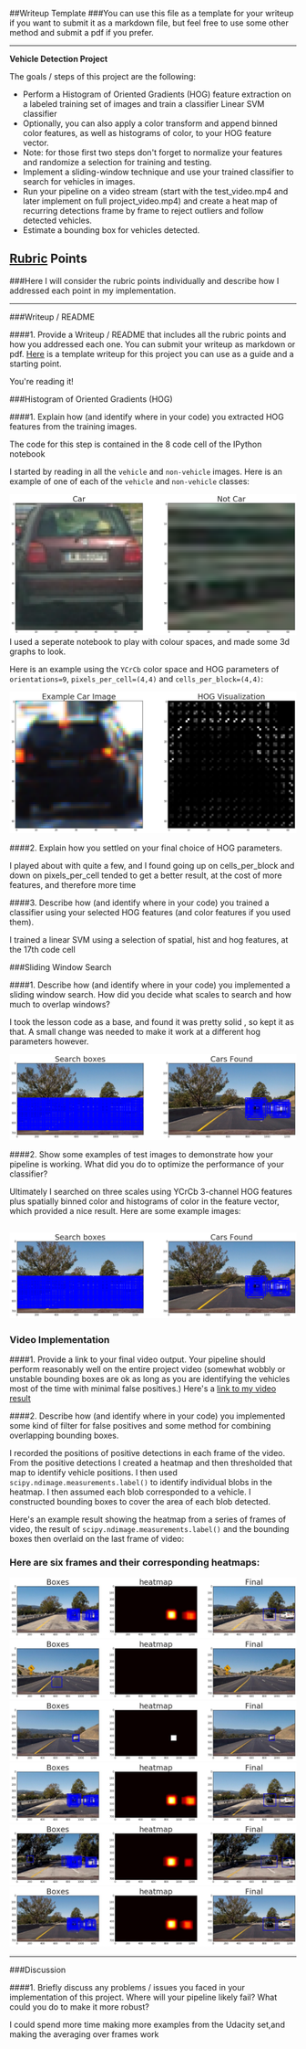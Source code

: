 ##Writeup Template
###You can use this file as a template for your writeup if you want to submit it as a markdown file, but feel free to use some other method and submit a pdf if you prefer.

---

**Vehicle Detection Project**

The goals / steps of this project are the following:

* Perform a Histogram of Oriented Gradients (HOG) feature extraction on a labeled training set of images and train a classifier Linear SVM classifier
* Optionally, you can also apply a color transform and append binned color features, as well as histograms of color, to your HOG feature vector. 
* Note: for those first two steps don't forget to normalize your features and randomize a selection for training and testing.
* Implement a sliding-window technique and use your trained classifier to search for vehicles in images.
* Run your pipeline on a video stream (start with the test_video.mp4 and later implement on full project_video.mp4) and create a heat map of recurring detections frame by frame to reject outliers and follow detected vehicles.
* Estimate a bounding box for vehicles detected.

[//]: # (Image References)
[image1]: ./output_images/example1.png
[image2]: ./output_images/hog.png
[image3]: ./output_images/search.png
[image4]: ./examples/sliding_window.jpg
[image5]: ./output_images/final_test1.jpg
[image6]: ./output_images/final_test2.jpg
[image7]: ./output_images/final_test3.jpg
[image8]: ./output_images/final_test4.jpg
[image9]: ./output_images/final_test5.jpg
[image10]: ./output_images/final_test6.jpg
[video1]: ./output.mp4

## [Rubric](https://review.udacity.com/#!/rubrics/513/view) Points
###Here I will consider the rubric points individually and describe how I addressed each point in my implementation.  

---
###Writeup / README

####1. Provide a Writeup / README that includes all the rubric points and how you addressed each one.  You can submit your writeup as markdown or pdf.  [Here](https://github.com/udacity/CarND-Vehicle-Detection/blob/master/writeup_template.md) is a template writeup for this project you can use as a guide and a starting point.  

You're reading it!

###Histogram of Oriented Gradients (HOG)

####1. Explain how (and identify where in your code) you extracted HOG features from the training images.

The code for this step is contained in the 8 code cell of the IPython notebook   

I started by reading in all the `vehicle` and `non-vehicle` images.  Here is an example of one of each of the `vehicle` and `non-vehicle` classes:

![alt text][image1]
I used a seperate notebook to play with colour spaces, and made some 3d graphs to look.

Here is an example using the `YCrCb` color space and HOG parameters of `orientations=9`, `pixels_per_cell=(4,4)` and `cells_per_block=(4,4)`:


![alt text][image2]

####2. Explain how you settled on your final choice of HOG parameters.

I played about with quite a few, and I found going up on cells_per_block and down on pixels_per_cell tended to get a better result, at the cost of more features, and therefore more time

####3. Describe how (and identify where in your code) you trained a classifier using your selected HOG features (and color features if you used them).

I trained a linear SVM using a selection of spatial, hist and hog features, at the 17th code cell

###Sliding Window Search

####1. Describe how (and identify where in your code) you implemented a sliding window search.  How did you decide what scales to search and how much to overlap windows?

I took the lesson code as a base, and found it was pretty solid , so kept it as that. A small change was needed to make it work at a different hog parameters however.

![alt text][image3]

####2. Show some examples of test images to demonstrate how your pipeline is working.  What did you do to optimize the performance of your classifier?

Ultimately I searched on three scales using YCrCb 3-channel HOG features plus spatially binned color and histograms of color in the feature vector, which provided a nice result.  Here are some example images:

![alt text][image3]
---

### Video Implementation

####1. Provide a link to your final video output.  Your pipeline should perform reasonably well on the entire project video (somewhat wobbly or unstable bounding boxes are ok as long as you are identifying the vehicles most of the time with minimal false positives.)
Here's a [link to my video result](./output.mp4)


####2. Describe how (and identify where in your code) you implemented some kind of filter for false positives and some method for combining overlapping bounding boxes.

I recorded the positions of positive detections in each frame of the video.  From the positive detections I created a heatmap and then thresholded that map to identify vehicle positions.  I then used `scipy.ndimage.measurements.label()` to identify individual blobs in the heatmap.  I then assumed each blob corresponded to a vehicle.  I constructed bounding boxes to cover the area of each blob detected.  

Here's an example result showing the heatmap from a series of frames of video, the result of `scipy.ndimage.measurements.label()` and the bounding boxes then overlaid on the last frame of video:

### Here are six frames and their corresponding heatmaps:

![alt text][image5]
![alt text][image6]
![alt text][image7]
![alt text][image8]
![alt text][image9]
![alt text][image10]



---

###Discussion

####1. Briefly discuss any problems / issues you faced in your implementation of this project.  Where will your pipeline likely fail?  What could you do to make it more robust?

I could spend more time making more examples from the Udacity set,and making the averaging over frames work
